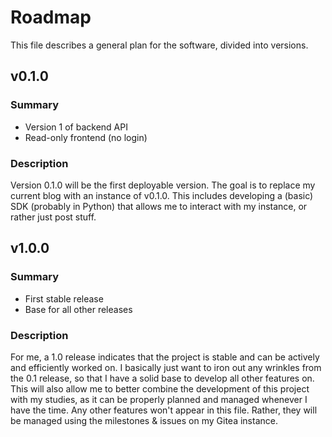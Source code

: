 # Roadmap

This file describes a general plan for the software, divided into versions.

## v0.1.0

### Summary

* Version 1 of backend API
* Read-only frontend (no login)

### Description

Version 0.1.0 will be the first deployable version. The goal is to replace my
current blog with an instance of v0.1.0. This includes developing a (basic) SDK
(probably in Python) that allows me to interact with my instance, or rather
just post stuff.

## v1.0.0

### Summary

* First stable release
* Base for all other releases

### Description

For me, a 1.0 release indicates that the project is stable and can be actively
and efficiently worked on. I basically just want to iron out any wrinkles from
the 0.1 release, so that I have a solid base to develop all other features on.
This will also allow me to better combine the development of this project with
my studies, as it can be properly planned and managed whenever I have the time.
Any other features won't appear in this file. Rather, they will be managed
using the milestones & issues on my Gitea instance.

